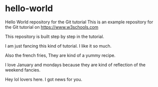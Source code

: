# hello-world
Hello World repository for the Git tutorial
This is an example repository for the Git tutorial on 
https://www.w3schools.com

This repository is built step by step in the tutorial.

I am just fancing this kind of tutorial. 
I like it so much.


Also the french fries, They are kind of a yummy recipe.

I love January and mondays because they are kind of reflection of the weekend fancies.

Hey lol lovers here. I got news for you.
